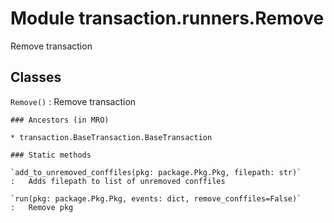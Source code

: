 Module transaction.runners.Remove
=================================
Remove transaction

Classes
-------

`Remove()`
:   Remove transaction

    ### Ancestors (in MRO)

    * transaction.BaseTransaction.BaseTransaction

    ### Static methods

    `add_to_unremoved_conffiles(pkg: package.Pkg.Pkg, filepath: str)`
    :   Adds filepath to list of unremoved conffiles

    `run(pkg: package.Pkg.Pkg, events: dict, remove_conffiles=False)`
    :   Remove pkg